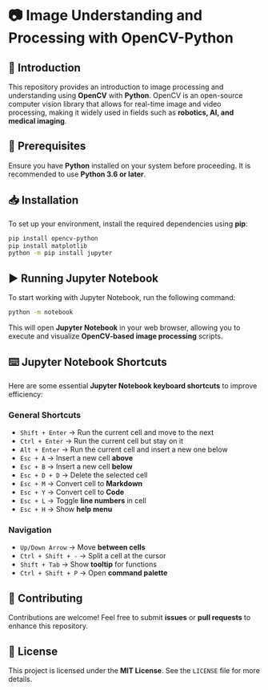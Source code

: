 # 📷 Image Understanding and Processing with OpenCV-Python

## 🚀 Introduction
This repository provides an introduction to image processing and understanding using **OpenCV** with **Python**. OpenCV is an open-source computer vision library that allows for real-time image and video processing, making it widely used in fields such as **robotics, AI, and medical imaging**.

## 🔧 Prerequisites
Ensure you have **Python** installed on your system before proceeding. It is recommended to use **Python 3.6 or later**.

## 📥 Installation
To set up your environment, install the required dependencies using **pip**:

```bash
pip install opencv-python
pip install matplotlib
python -m pip install jupyter
```

## ▶️ Running Jupyter Notebook
To start working with Jupyter Notebook, run the following command:

```bash
python -m notebook
```

This will open **Jupyter Notebook** in your web browser, allowing you to execute and visualize **OpenCV-based image processing** scripts. 

## ⌨️ Jupyter Notebook Shortcuts
Here are some essential **Jupyter Notebook keyboard shortcuts** to improve efficiency:

### General Shortcuts
- `Shift + Enter` → Run the current cell and move to the next
- `Ctrl + Enter` → Run the current cell but stay on it
- `Alt + Enter` → Run the current cell and insert a new one below
- `Esc + A` → Insert a new cell **above**
- `Esc + B` → Insert a new cell **below**
- `Esc + D + D` → Delete the selected cell
- `Esc + M` → Convert cell to **Markdown**
- `Esc + Y` → Convert cell to **Code**
- `Esc + L` → Toggle **line numbers** in cell
- `Esc + H` → Show **help menu**

### Navigation
- `Up/Down Arrow` → Move **between cells**
- `Ctrl + Shift + -` → Split a cell at the cursor
- `Shift + Tab` → Show **tooltip** for functions
- `Ctrl + Shift + P` → Open **command palette**

## 🤝 Contributing
Contributions are welcome! Feel free to submit **issues** or **pull requests** to enhance this repository. 

## 📜 License
This project is licensed under the **MIT License**. See the `LICENSE` file for more details.




